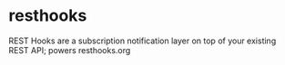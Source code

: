 resthooks
=========

REST Hooks are a subscription notification layer on top of your existing REST API; powers resthooks.org
